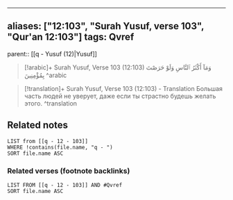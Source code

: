 
---
aliases: ["12:103", "Surah Yusuf, verse 103", "Qur'an 12:103"]
tags: Qvref
---

parent:: [[q - Yusuf (12)|Yusuf]]

> [!arabic]+ Surah Yusuf, Verse 103 (12:103)
> <span class="quran-arabic">وَمَآ أَكْثَرُ ٱلنَّاسِ وَلَوْ حَرَصْتَ بِمُؤْمِنِينَ</span>
^arabic

> [!translation]+ Surah Yusuf, Verse 103 (12:103) - Translation
> Большая часть людей не уверует, даже если ты страстно будешь желать этого.
^translation



## Related notes
```dataview
LIST from [[q - 12 - 103]]
WHERE !contains(file.name, "q - ")
SORT file.name ASC
```

### Related verses (footnote backlinks)
```dataview
LIST FROM [[q - 12 - 103]] AND #Qvref
SORT file.name ASC
```

